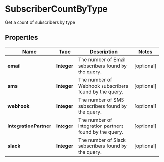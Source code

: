 

# SubscriberCountByType

Get a count of subscribers by type

## Properties

Name | Type | Description | Notes
------------ | ------------- | ------------- | -------------
**email** | **Integer** | The number of Email subscribers found by the query. |  [optional]
**sms** | **Integer** | The number of Webhook subscribers found by the query. |  [optional]
**webhook** | **Integer** | The number of SMS subscribers found by the query. |  [optional]
**integrationPartner** | **Integer** | The number of integration partners found by the query. |  [optional]
**slack** | **Integer** | The number of Slack subscribers found by the query. |  [optional]



